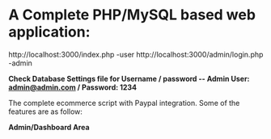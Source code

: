 # A Complete PHP/MySQL based web application:

http://localhost:3000/index.php -user
http://localhost:3000/admin/login.php -admin


**Check Database Settings file for Username / password -- Admin User: admin@admin.com / Password: 1234**


The complete ecommerce script with Paypal integration. Some of the features are as follow:

**Admin/Dashboard Area**


 
